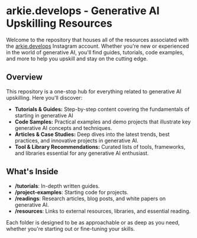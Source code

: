 # arkie.develops - Generative AI Upskilling Resources

Welcome to the repository that houses all of the resources associated with the [arkie.develops](https://www.instagram.com/arkie.develops) Instagram account. Whether you're new or experienced in the world of generative AI, you'll find guides, tutorials, code examples, and more to help you upskill and stay on the cutting edge.

## Overview

This repository is a one-stop hub for everything related to generative AI upskilling. Here you'll discover:
- **Tutorials & Guides:** Step-by-step content covering the fundamentals of starting in generative AI
- **Code Samples:** Practical examples and demo projects that illustrate key generative AI concepts and techniques.
- **Articles & Case Studies:** Deep dives into the latest trends, best practices, and innovative projects in generative AI.
- **Tool & Library Recommendations:** Curated lists of tools, frameworks, and libraries essential for any generative AI enthusiast.

## What's Inside

- **/tutorials**: In-depth written guides.
- **/project-examples**: Starting code for projects.
- **/readings**: Research articles, blog posts, and white papers on generative AI.
- **/resources**: Links to external resources, libraries, and essential reading.

Each folder is designed to be as approachable or as deep as you need, whether you're starting out or fine-tuning your skills.